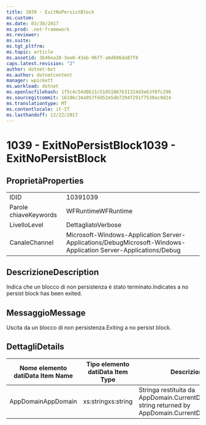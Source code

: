 ```yaml
---
title: 1039 - ExitNoPersistBlock
ms.custom: 
ms.date: 03/30/2017
ms.prod: .net-framework
ms.reviewer: 
ms.suite: 
ms.tgt_pltfrm: 
ms.topic: article
ms.assetid: 3b46ea28-3ee0-43eb-96ff-a6d696da87f8
caps.latest.revision: "2"
author: dotnet-bot
ms.author: dotnetcontent
manager: wpickett
ms.workload: dotnet
ms.openlocfilehash: 1f5c4c54d0b11c51851867b31324d3e63f8fc296
ms.sourcegitcommit: 16186c34a957fdd52e5db7294f291f7530ac9d24
ms.translationtype: MT
ms.contentlocale: it-IT
ms.lasthandoff: 12/22/2017
---
```

# <a name="1039---exitnopersistblock"></a><span data-ttu-id="2c6a7-102">1039 - ExitNoPersistBlock</span><span class="sxs-lookup"><span data-stu-id="2c6a7-102">1039 - ExitNoPersistBlock</span></span>
## <a name="properties"></a><span data-ttu-id="2c6a7-103">Proprietà</span><span class="sxs-lookup"><span data-stu-id="2c6a7-103">Properties</span></span>  
  
|||  
|-|-|  
|<span data-ttu-id="2c6a7-104">ID</span><span class="sxs-lookup"><span data-stu-id="2c6a7-104">ID</span></span>|<span data-ttu-id="2c6a7-105">1039</span><span class="sxs-lookup"><span data-stu-id="2c6a7-105">1039</span></span>|  
|<span data-ttu-id="2c6a7-106">Parole chiave</span><span class="sxs-lookup"><span data-stu-id="2c6a7-106">Keywords</span></span>|<span data-ttu-id="2c6a7-107">WFRuntime</span><span class="sxs-lookup"><span data-stu-id="2c6a7-107">WFRuntime</span></span>|  
|<span data-ttu-id="2c6a7-108">Livello</span><span class="sxs-lookup"><span data-stu-id="2c6a7-108">Level</span></span>|<span data-ttu-id="2c6a7-109">Dettagliato</span><span class="sxs-lookup"><span data-stu-id="2c6a7-109">Verbose</span></span>|  
|<span data-ttu-id="2c6a7-110">Canale</span><span class="sxs-lookup"><span data-stu-id="2c6a7-110">Channel</span></span>|<span data-ttu-id="2c6a7-111">Microsoft-Windows-Application Server-Applications/Debug</span><span class="sxs-lookup"><span data-stu-id="2c6a7-111">Microsoft-Windows-Application Server-Applications/Debug</span></span>|  
  
## <a name="description"></a><span data-ttu-id="2c6a7-112">Descrizione</span><span class="sxs-lookup"><span data-stu-id="2c6a7-112">Description</span></span>  
 <span data-ttu-id="2c6a7-113">Indica che un blocco di non persistenza è stato terminato.</span><span class="sxs-lookup"><span data-stu-id="2c6a7-113">Indicates a no persist block has been exited.</span></span>  
  
## <a name="message"></a><span data-ttu-id="2c6a7-114">Messaggio</span><span class="sxs-lookup"><span data-stu-id="2c6a7-114">Message</span></span>  
 <span data-ttu-id="2c6a7-115">Uscita da un blocco di non persistenza.</span><span class="sxs-lookup"><span data-stu-id="2c6a7-115">Exiting a no persist block.</span></span>  
  
## <a name="details"></a><span data-ttu-id="2c6a7-116">Dettagli</span><span class="sxs-lookup"><span data-stu-id="2c6a7-116">Details</span></span>  
  
|<span data-ttu-id="2c6a7-117">Nome elemento dati</span><span class="sxs-lookup"><span data-stu-id="2c6a7-117">Data Item Name</span></span>|<span data-ttu-id="2c6a7-118">Tipo elemento dati</span><span class="sxs-lookup"><span data-stu-id="2c6a7-118">Data Item Type</span></span>|<span data-ttu-id="2c6a7-119">Descrizione</span><span class="sxs-lookup"><span data-stu-id="2c6a7-119">Description</span></span>|  
|--------------------|--------------------|-----------------|  
|<span data-ttu-id="2c6a7-120">AppDomain</span><span class="sxs-lookup"><span data-stu-id="2c6a7-120">AppDomain</span></span>|<span data-ttu-id="2c6a7-121">xs:string</span><span class="sxs-lookup"><span data-stu-id="2c6a7-121">xs:string</span></span>|<span data-ttu-id="2c6a7-122">Stringa restituita da AppDomain.CurrentDomain.FriendlyName.</span><span class="sxs-lookup"><span data-stu-id="2c6a7-122">The string returned by AppDomain.CurrentDomain.FriendlyName.</span></span>|
